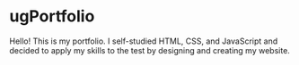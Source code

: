 # ugPortfolio

Hello! This is my portfolio. I self-studied HTML, CSS, and JavaScript and decided to apply my skills to the test by designing and creating my website.
